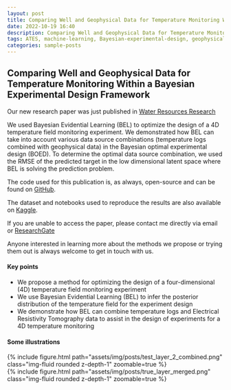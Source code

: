 ```yaml
---
layout: post
title: Comparing Well and Geophysical Data for Temperature Monitoring Within a Bayesian Experimental Design Framework
date: 2022-10-19 16:40
description: Comparing Well and Geophysical Data for Temperature Monitoring Within a Bayesian Experimental Design Framework
tags: ATES, machine-learning, Bayesian-experimental-design, geophysical-data, well-data, temperature-monitoring, uncertainty-quantification
categories: sample-posts
---
```


## Comparing Well and Geophysical Data for Temperature Monitoring Within a Bayesian Experimental Design Framework

Our new research paper was just published in [Water Resources Research](https://agupubs.onlinelibrary.wiley.com/doi/10.1029/2022WR033045)

We used Bayesian Evidential Learning (BEL) to optimize the design of a 4D temperature field monitoring experiment. We demonstrated how BEL can take into account various data source combinations (temperature logs combined with geophysical data) in the Bayesian optimal experimental design (BOED). To determine the optimal data source combination, we used the RMSE of the predicted target in the low dimensional latent space where BEL is solving the prediction problem.

The code used for this publication is, as always, open-source and can be found on [GitHub](https://github.com/robinthibaut/skbel).

The dataset and notebooks used to reproduce the results are also available on [Kaggle](https://www.kaggle.com/datasets/robustus/4d-ert-monitoring).

If you are unable to access the paper, please contact me directly via email or [ResearchGate](https://www.researchgate.net/publication/364419032_Comparing_Well_and_Geophysical_Data_for_Temperature_Monitoring_within_a_Bayesian_Experimental_Design_Framework)

Anyone interested in learning more about the methods we propose or trying them out is always welcome to get in touch with us.

#### Key points
<ul>
    <li>We propose a method for optimizing the design of a four-dimensional (4D) temperature field monitoring experiment</li>
    <li>We use Bayesian Evidential Learning (BEL) to infer the posterior distribution of the temperature field for the experiment design</li>
    <li>We demonstrate how BEL can combine temperature logs and Electrical Resistivity Tomography data to assist in the design of experiments for a 4D temperature monitoring</li>
</ul>

#### Some illustrations
<div class="row mt-3">
    <div class="col-sm mt-3 mt-md-0">
        {% include figure.html path="assets/img/posts/test_layer_2_combined.png" class="img-fluid rounded z-depth-1" zoomable=true %}
    </div>
    <div class="col-sm mt-3 mt-md-0">
        {% include figure.html path="assets/img/posts/true_layer_merged.png" class="img-fluid rounded z-depth-1" zoomable=true %}
    </div>
</div>
